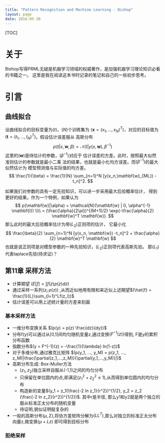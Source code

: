 ```yaml
---
title: "Pattern Recognition and Machine Learning - Bishop"
layout: page
date: 2016-05-30
---
```

[TOC]

# 关于 
Bishop写得PRML无疑是机器学习领域的权威著作，是加强机器学习理论知识必看的书籍之一。
这里是我在阅读这本书时记录的笔记和自己的一些初步思考。


# 引言
## 曲线拟合
设曲线拟合的目标变量为$(t)$，$(N)$个训练集为
$( \mathbf{x} = (x_1, ..., x_N)^T )$，对应的目标值为
$( \mathbf{t} = (t_1, ..., t_N)^T )$。假设估计误差服从
高斯分布
$$
p(t|x, \mathbf{w}, \beta) = \mathcal{N} (t| y(x, \mathbf{w}), \beta^{-1}) 
$$
这里的$(\mathbf{w})$是待估计的参数，$(\beta^{-1})$对应于
估计误差的方差。此时，按照最大似然准则估计的参数就是最小二乘
法的结果，也就是最小化均方误差。而$(\beta^{-1})$的最大似然估计为
模型预测值与实际值的均方差。
$$
\frac{1}{\beta} = \frac{1}{N} \sum_{n=1}^N [y(x_n,\mathbf{w}_{ML}) - t_n]^2.
$$

如果我们对参数的具有一定先验知识，可以进一步采用最大后验概率估计，
得到更好的结果。作为一个特例，如果认为
$$
p(\mathbf{w}|\alpha) = \mathcal{N}(\mathbf{w} | 0, \alpha^{-1} \mathbf{I})   \\\\
					= (\frac{\alpha}{2\pi})^{(M+1)/2} \exp(-\frac{\alpha}{2} \mathbf{w}^T \mathbf{w}).
$$
那么此时的最大后验概率估计为带$(L_2)$正则项的估计，
它最小化
$$
\frac{\beta}{2} \sum_{n=1}^N [y(x_n, \mathbf{w}) -t_n]^2 + \frac{\alpha}{2} \mathbf{w}^T \mathbf{w}
$$
也就是说正则项是对模型参数的一种先验知识，$(L_2)$正则项代表高斯先验。
那$(L_1)$代表laplace先验(待求证)？



## 第11章 采样方法
- 计算期望 $(E[f] = \int f(z)p(z) dz)$
- 通过采样一系列$(z_i ~ p(z))$ ,从而近似地用有限和来近似上述期望$(\hat{f} = \frac{1}{L}\sum_{l=1}^Lf(z_l))$
- 估计误差可以用上述统计量的方差来刻画

### 基本采样方法
- 一维分布变换关系 $(p(y) = p(z) \frac{dz}{dy})$
- 分布f(y)可以通过从[0,1]间均匀随机变量z,通过变换$(F^{-1}(z))$得到, F是y的累积分布函数
- 指数分布$(y = F^{-1}(z) = -\frac{1}{\lambda} ln(1-z))$
- 对于多维分布,通过雅克比矩阵 $(p(y_1, ..., y_M) = p(z_1, ..., z_M)|\frac{\partial(z_1,...,z_M)}{\partial(y_1,...,y_M)}|)$
- 高斯分布生成: Box-Muller方法
    - $(z_1,z_2)$独立采样自服从(-1,1)之间的均匀分布
    - 只保留在单位圆内的点,即满足$(z_1^2 + z_2^2 \le 1)$,从而得到单位圆内的均匀分布
    - 构造新的变量$(y_1 = z_1(\frac{-2 ln z_1}{r^2})^{1/2}, y_2 = z_2 (\frac{-2 ln z_2}{r^2})^{1/2})$. 其中r是半径, 那么y1和y2就是两个独立的服从标准正太分布的随机变量
    - 待证明,貌似证明挺复杂的
- 一般的高斯分布$(\mu, \Sigma)$,将协方差矩阵分解为$(LL^T)$,那么对独立的标准正太分布向量z,做变换$(\mu + L z)$ 即可得到目标分布

### 拒绝采样




